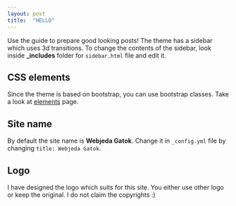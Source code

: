 ```yaml
---
layout: post
title:  "HELLO"
---
```


Use the guide to prepare good looking posts! The theme has a sidebar which uses 3d transitions. To change the contents of the sidebar, look inside **_includes** folder for ``sidebar.html`` file and edit it.


## CSS elements
Since the theme is based on bootstrap, you can use bootstrap classes. Take a look at [elements](/elements) page.

## Site name
By default the site name is **Webjeda Gatok**. Change it in ``_config.yml`` file by changing ``title: Webjeda Gatok``.

## Logo
I have designed the logo which suits for this site. You either use other logo or keep the original. I do not claim the copyrights :)
